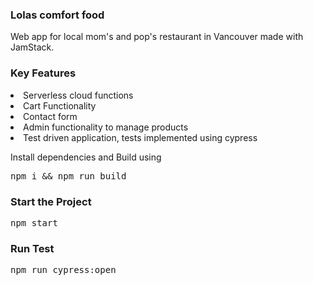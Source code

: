 <h3>Lolas comfort food</h3>
<p>
Web app for local mom's and pop's restaurant in Vancouver made with JamStack.</p>
<h3>Key Features </h3>
<li>Serverless cloud functions</li>
<li>Cart Functionality </li>
<li>Contact form</li> 
<li>Admin functionality to manage products</li>
<li>Test driven application, tests implemented using cypress</li>
</p>
Install dependencies and Build using
<pre>npm i && npm run build</pre>

<h3></h3>
<h3>Start the Project</h3>

<pre>npm start</pre>

<h3>Run Test</h3>

<pre>
npm run cypress:open
</pre>
